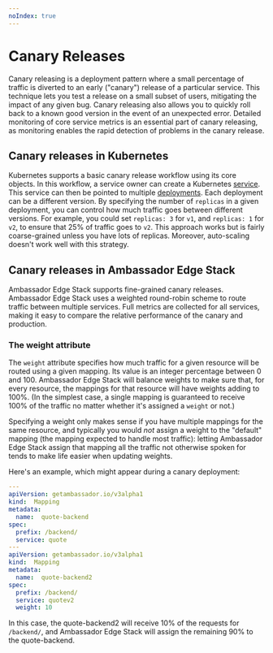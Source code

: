 ```yaml
---
noIndex: true
---
```


# Canary Releases

Canary releasing is a deployment pattern where a small percentage of traffic is diverted to an early ("canary") release of a particular service. This technique lets you test a release on a small subset of users, mitigating the impact of any given bug. Canary releasing also allows you to quickly roll back to a known good version in the event of an unexpected error. Detailed monitoring of core service metrics is an essential part of canary releasing, as monitoring enables the rapid detection of problems in the canary release.

## Canary releases in Kubernetes

Kubernetes supports a basic canary release workflow using its core objects. In this workflow, a service owner can create a Kubernetes [service](https://kubernetes.io/docs/concepts/services-networking/service/). This service can then be pointed to multiple [deployments](https://kubernetes.io/docs/concepts/workloads/controllers/deployment/). Each deployment can be a different version. By specifying the number of `replicas` in a given deployment, you can control how much traffic goes between different versions. For example, you could set `replicas: 3` for `v1`, and `replicas: 1` for `v2`, to ensure that 25% of traffic goes to `v2`. This approach works but is fairly coarse-grained unless you have lots of replicas. Moreover, auto-scaling doesn't work well with this strategy.

## Canary releases in Ambassador Edge Stack

Ambassador Edge Stack supports fine-grained canary releases. Ambassador Edge Stack uses a weighted round-robin scheme to route traffic between multiple services. Full metrics are collected for all services, making it easy to compare the relative performance of the canary and production.

### The weight attribute

The `weight` attribute specifies how much traffic for a given resource will be routed using a given mapping. Its value is an integer percentage between 0 and 100. Ambassador Edge Stack will balance weights to make sure that, for every resource, the mappings for that resource will have weights adding to 100%. (In the simplest case, a single mapping is guaranteed to receive 100% of the traffic no matter whether it's assigned a `weight` or not.)

Specifying a weight only makes sense if you have multiple mappings for the same resource, and typically you would _not_ assign a weight to the "default" mapping (the mapping expected to handle most traffic): letting Ambassador Edge Stack assign that mapping all the traffic not otherwise spoken for tends to make life easier when updating weights.

Here's an example, which might appear during a canary deployment:

```yaml
---
apiVersion: getambassador.io/v3alpha1
kind:  Mapping
metadata:
  name:  quote-backend
spec:
  prefix: /backend/
  service: quote
---
apiVersion: getambassador.io/v3alpha1
kind:  Mapping
metadata:
  name:  quote-backend2
spec:
  prefix: /backend/
  service: quotev2
  weight: 10
```

In this case, the quote-backend2 will receive 10% of the requests for `/backend/`, and Ambassador Edge Stack will assign the remaining 90% to the quote-backend.

